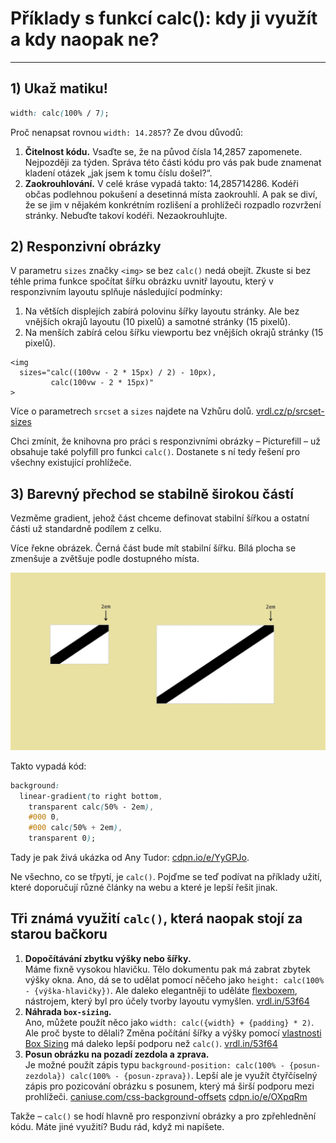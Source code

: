 # Příklady s funkcí calc(): kdy ji využít a kdy naopak ne?

---

## 1) Ukaž matiku!

```css
width: calc(100% / 7);
```

Proč nenapsat rovnou `width: 14.2857`? Ze dvou důvodů:

1. **Čitelnost kódu.** Vsaďte se, že na původ čísla 14,2857 zapomenete. Nejpozději za týden. Správa této části kódu pro vás pak bude znamenat kladení otázek „jak jsem k tomu číslu došel?“.
2. **Zaokrouhlování.** V celé kráse vypadá takto: 14,285714286. Kodéři občas podlehnou pokušení a desetinná místa zaokrouhlí. A pak se diví, že se jim v nějakém konkrétním rozlišení a prohlížeči rozpadlo rozvržení stránky. Nebuďte takoví kodéři. Nezaokrouhlujte.

## 2) Responzivní obrázky

V parametru `sizes` značky `<img>` se bez `calc()` nedá obejít. Zkuste si bez téhle prima funkce spočítat šířku obrázku uvnitř layoutu, který v responzivním layoutu splňuje následující podmínky:

1. Na větších displejích zabírá polovinu šířky layoutu stránky. Ale bez vnějších okrajů layoutu (10 pixelů) a samotné stránky (15 pixelů).
2. Na menších zabírá celou šířku viewportu bez vnějších okrajů stránky (15 pixelů).

```
<img
  sizes="calc((100vw - 2 * 15px) / 2) - 10px), 
         calc(100vw - 2 * 15px)"   
>
```

Více o parametrech `srcset` a `sizes` najdete na Vzhůru dolů. [vrdl.cz/p/srcset-sizes](https://www.vzhurudolu.cz/prirucka/srcset-sizes)

Chci zmínit, že knihovna pro práci s responzivními obrázky – Picturefill – už obsahuje také polyfill pro funkci `calc()`. Dostanete s ní tedy řešení pro všechny existující prohlížeče.

## 3) Barevný přechod se stabilně širokou částí

Vezměme gradient, jehož část chceme definovat stabilní šířkou a ostatní části už standardně podílem z celku.

Více řekne obrázek. Černá část bude mít stabilní šířku. Bílá plocha se zmenšuje a zvětšuje podle dostupného místa.

![CSS funkce calc() na gradientu](dist/images/original/css3-calc-gradient.jpg)

Takto vypadá kód:

```css
background: 
  linear-gradient(to right bottom, 
    transparent calc(50% - 2em), 
    #000 0, 
    #000 calc(50% + 2em), 
    transparent 0);
```    

Tady je pak živá ukázka od Any Tudor: [cdpn.io/e/YyGPJo](https://codepen.io/thebabydino/pen/YyGPJo).

Ne všechno, co se třpytí, je `calc()`. Pojďme se teď podívat na příklady užití, které doporučují různé články na webu a které je lepší řešit jinak. 

## Tři známá využití `calc()`, která naopak stojí za starou bačkoru

1. **Dopočítávání zbytku výšky nebo šířky.**  
Máme fixně vysokou hlavičku. Tělo dokumentu pak má zabrat zbytek výšky okna. Ano, dá se to udělat pomocí něčeho jako `height: calc(100% - {výška-hlavičky})`. Ale daleko elegantněji to uděláte [flexboxem](css3-flexbox.md), nástrojem, který byl pro účely tvorby layoutu vymyšlen. [vrdl.in/53f64](https://css-tricks.com/a-couple-of-use-cases-for-calc/#article-header-id-3)  
2. **Náhrada `box-sizing`.**  
Ano, můžete použít něco jako `width: calc({width} + {padding} * 2)`. Ale proč byste to dělali? Změna počítání šířky a výšky pomocí [vlastnosti Box Sizing](css3-box-sizing.md) má daleko lepší podporu než `calc()`. [vrdl.in/53f64](https://css-tricks.com/a-couple-of-use-cases-for-calc/#article-header-id-7)  
3. **Posun obrázku na pozadí zezdola a zprava.**  
Je možné použít zápis typu `background-position: calc(100% - {posun-zezdola}) calc(100% - {posun-zprava})`. Lepší ale je využít čtyřčíselný zápis pro pozicování obrázku s posunem, který má širší podporu mezi prohlížeči. [caniuse.com/css-background-offsets](http://caniuse.com/#feat=css-background-offsets) [cdpn.io/e/OXpqRm](http://codepen.io/machal/pen/OXpqRm)    

Takže – `calc()` se hodí hlavně pro responzivní obrázky a pro zpřehlednění kódu. Máte jiné využití? Budu rád, když mi napíšete.


